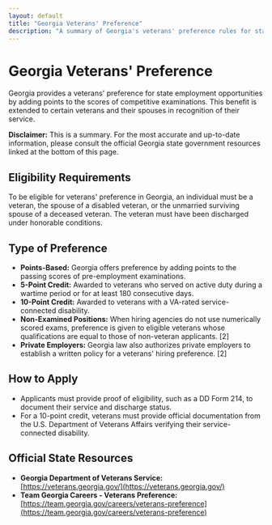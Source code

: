 ```yaml
---
layout: default
title: "Georgia Veterans' Preference"
description: "A summary of Georgia's veterans' preference rules for state employment."
---
```


# Georgia Veterans' Preference

Georgia provides a veterans' preference for state employment opportunities by adding points to the scores of competitive examinations. This benefit is extended to certain veterans and their spouses in recognition of their service.

**Disclaimer:** This is a summary. For the most accurate and up-to-date information, please consult the official Georgia state government resources linked at the bottom of this page.

## Eligibility Requirements

To be eligible for veterans' preference in Georgia, an individual must be a veteran, the spouse of a disabled veteran, or the unmarried surviving spouse of a deceased veteran. The veteran must have been discharged under honorable conditions.

## Type of Preference

*   **Points-Based:** Georgia offers preference by adding points to the passing scores of pre-employment examinations.
*   **5-Point Credit:** Awarded to veterans who served on active duty during a wartime period or for at least 180 consecutive days.
*   **10-Point Credit:** Awarded to veterans with a VA-rated service-connected disability.
*   **Non-Examined Positions:** When hiring agencies do not use numerically scored exams, preference is given to eligible veterans whose qualifications are equal to those of non-veteran applicants. [2]
*   **Private Employers:** Georgia law also authorizes private employers to establish a written policy for a veterans' hiring preference. [2]

## How to Apply

*   Applicants must provide proof of eligibility, such as a DD Form 214, to document their service and discharge status.
*   For a 10-point credit, veterans must provide official documentation from the U.S. Department of Veterans Affairs verifying their service-connected disability.

## Official State Resources

*   **Georgia Department of Veterans Service:** [https://veterans.georgia.gov/](https://veterans.georgia.gov/)
*   **Team Georgia Careers - Veterans Preference:** [https://team.georgia.gov/careers/veterans-preference](https://team.georgia.gov/careers/veterans-preference)
